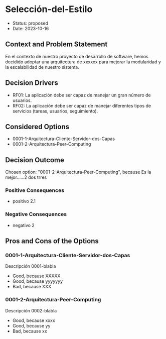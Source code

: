 # Selección-del-Estilo

* Status: proposed
* Date: 2023-10-16

## Context and Problem Statement

En el contexto de nuestro proyecto de desarrollo de software, hemos decidido adoptar una arquitectura de xxxxxx para mejorar la modularidad y la escalabilidad de nuestro sistema.

## Decision Drivers

* RF01: La aplicación debe ser capaz de manejar un gran número de usuarios.
* RF02: La aplicación debe ser capaz de manejar diferentes tipos de servicios (tareas, usuarios, seguimiento).

## Considered Options

* 0001-1-Arquitectura-Cliente-Servidor-dos-Capas
* 0001-2-Arquitectura-Peer-Computing

## Decision Outcome

Chosen option: "0001-2-Arquitectura-Peer-Computing", because Es la mejor......2 dos trres

### Positive Consequences

* positivo  2.1

### Negative Consequences

* negativo 2

## Pros and Cons of the Options

### 0001-1-Arquitectura-Cliente-Servidor-dos-Capas

Descripción 0001-blabla

* Good, because XXXXX
* Good, because yyyyyyy
* Bad, because XXX

### 0001-2-Arquitectura-Peer-Computing

Descripción 0002-blabla

* Good, because xxxx
* Good, because yy
* Bad, because xx
